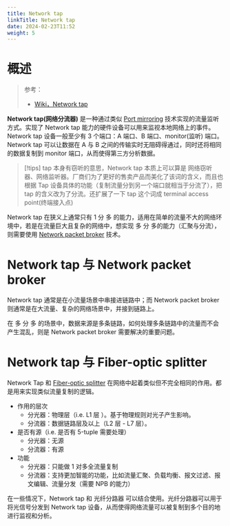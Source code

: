 ```yaml
---
title: Network tap
linkTitle: Network tap
date: 2024-02-23T11:52
weight: 5
---
```


# 概述

> 参考：
>
> - [Wiki，Network tap](https://en.wikipedia.org/wiki/Network_tap)

**Network tap(网络分流器)** 是一种通过类似 [Port mirroring](/docs/7.信息安全/Network%20analysis/Port%20mirroring.md) 技术实现的流量监听方式。实现了 Network tap 能力的硬件设备可以用来监视本地网络上的事件。Network tap 设备一般至少有 3 个端口：A 端口、B 端口、monitor(监听) 端口。Network tap 可以让数据在 A 与 B 之间的传输实时无阻碍得通过，同时还将相同的数据复制到 monitor 端口，从而使得第三方分析数据。

> [!tips]
> tap 本身有窃听的意思，Network tap 本质上可以算是 网络窃听器、网络监听器。厂商们为了更好的售卖产品而美化了该词的含义，而且也根据 Tap 设备具体的功能（复制流量分到另一个端口就相当于分流了），把 tap 的含义改为了分流。还扩展了一下 tap 这个词成 terminal access point(终端接入点)

Network tap 在狭义上通常只有 1 分 多 的能力，适用在简单的流量不大的网络环境中，若是在流量巨大且复杂的网络中，想实现 多 分 多的能力（汇聚与分流），则需要使用 [Network packet broker](/docs/7.信息安全/Network%20analysis/Network%20packet%20broker.md) 技术。

# Network tap 与 Network packet broker

Network tap 通常是在小流量场景中串接进链路中；而 Network packet broker 则通常是在大流量、复杂的网络场景中，并接到链路上。

在 多 分 多 的场景中，数据来源是多条链路，如何处理多条链路中的流量而不会产生混乱，则是 Network packet broker 需要解决的重要问题。

# Network tap 与 Fiber-optic splitter

Network Tap 和 [Fiber-optic splitter](/docs/4.数据通信/Networking%20device/Fiber-optic%20splitter.md) 在网络中起着类似但不完全相同的作用。都是用来实现类似流量复制的逻辑。

- 作用的层次
  - 分光器：物理层（i.e. L1 层  ）。基于物理规则对光子产生影响。
  - 分流器：数据链路层及以上（L2 层  - L7 层）。
- 是否有源（i.e. 是否有 5-tuple 需要处理）
  - 分光器：无源
  - 分流器：有源
- 功能
  - 分光器：只能做 1 对多全流量复制
  - 分流器：支持更加智能的功能，比如流量汇聚、负载均衡、报文过滤、报文编辑、流量分发（需要 NPB 的能力）

在一些情况下，Network tap 和 光纤分路器 可以结合使用。光纤分路器可以用于将光信号分发到 Network tap 设备，从而使得网络流量可以被复制到多个目的地进行监视和分析。
